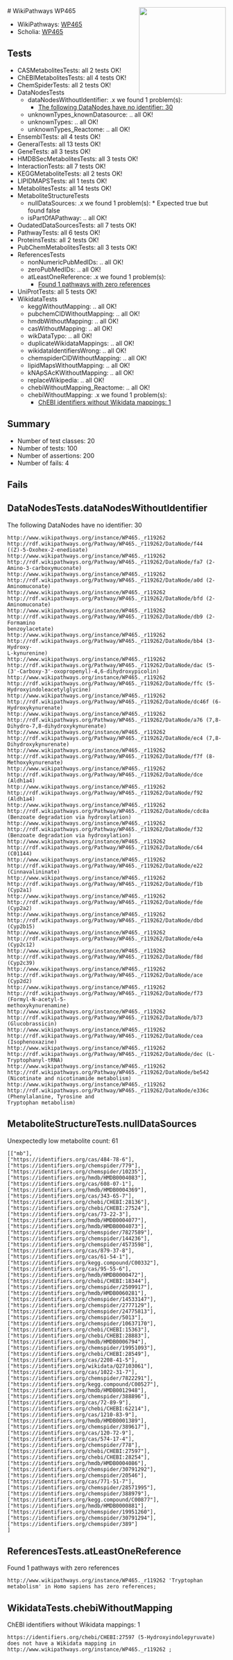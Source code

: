 <img style="float: right; width: 200px" src="https://upload.wikimedia.org/wikipedia/commons/thumb/8/83/Wplogo_with_text_500.png/640px-Wplogo_with_text_500.png" />
# WikiPathways WP465

* WikiPathways: [WP465](https://new.wikipathways.org/pathways/WP465)
* Scholia: [WP465](https://scholia.toolforge.org/wikipathways/WP465)
## Tests
* CASMetabolitesTests: all 2 tests OK!
* ChEBIMetabolitesTests: all 4 tests OK!
* ChemSpiderTests: all 2 tests OK!
* DataNodesTests
    * dataNodesWithoutIdentifier: .x we found 1 problem(s):
        * [The following DataNodes have no identifier: 30](#8792c4ce)
    * unknownTypes_knownDatasource: .. all OK!
    * unknownTypes: .. all OK!
    * unknownTypes_Reactome: .. all OK!
* EnsemblTests: all 4 tests OK!
* GeneralTests: all 13 tests OK!
* GeneTests: all 3 tests OK!
* HMDBSecMetabolitesTests: all 3 tests OK!
* InteractionTests: all 7 tests OK!
* KEGGMetaboliteTests: all 2 tests OK!
* LIPIDMAPSTests: all 1 tests OK!
* MetabolitesTests: all 14 tests OK!
* MetaboliteStructureTests
    * nullDataSources: .x we found 1 problem(s):
            * Expected true but found false
    * isPartOfAPathway: .. all OK!
* OudatedDataSourcesTests: all 7 tests OK!
* PathwayTests: all 6 tests OK!
* ProteinsTests: all 2 tests OK!
* PubChemMetabolitesTests: all 3 tests OK!
* ReferencesTests
    * nonNumericPubMedIDs: .. all OK!
    * zeroPubMedIDs: .. all OK!
    * atLeastOneReference: .x we found 1 problem(s):
        * [Found 1 pathways with zero references](#35eb778e)
* UniProtTests: all 5 tests OK!
* WikidataTests
    * keggWithoutMapping: .. all OK!
    * pubchemCIDWithoutMapping: .. all OK!
    * hmdbWithoutMapping: .. all OK!
    * casWithoutMapping: .. all OK!
    * wikDataTypo: .. all OK!
    * duplicateWikidataMappings: .. all OK!
    * wikidataIdentifiersWrong: .. all OK!
    * chemspiderCIDWithoutMapping: .. all OK!
    * lipidMapsWithoutMapping: .. all OK!
    * kNApSAcKWithoutMapping: .. all OK!
    * replaceWikipedia: .. all OK!
    * chebiWithoutMapping_Reactome: .. all OK!
    * chebiWithoutMapping: .x we found 1 problem(s):
        * [ChEBI identifiers without Wikidata mappings: 1](#a8d554cd)


## Summary

* Number of test classes: 20
* Number of tests: 100
* Number of assertions: 200
* Number of fails: 4

## Fails

<a name="8792c4ce" />

## DataNodesTests.dataNodesWithoutIdentifier

The following DataNodes have no identifier: 30
```
http://www.wikipathways.org/instance/WP465._r119262 http://rdf.wikipathways.org/Pathway/WP465._r119262/DataNode/f44 ((Z)-5-Oxohex-2-enedioate)
http://www.wikipathways.org/instance/WP465._r119262 http://rdf.wikipathways.org/Pathway/WP465._r119262/DataNode/fa7 (2-Amino-3-carboxymuconate)
http://www.wikipathways.org/instance/WP465._r119262 http://rdf.wikipathways.org/Pathway/WP465._r119262/DataNode/a0d (2-Aminomuconate)
http://www.wikipathways.org/instance/WP465._r119262 http://rdf.wikipathways.org/Pathway/WP465._r119262/DataNode/bfd (2-Aminomuconate)
http://www.wikipathways.org/instance/WP465._r119262 http://rdf.wikipathways.org/Pathway/WP465._r119262/DataNode/db9 (2-Formamino
benzoylacetate)
http://www.wikipathways.org/instance/WP465._r119262 http://rdf.wikipathways.org/Pathway/WP465._r119262/DataNode/bb4 (3-Hydroxy-
L-kynurenine)
http://www.wikipathways.org/instance/WP465._r119262 http://rdf.wikipathways.org/Pathway/WP465._r119262/DataNode/dac (5-(3'-Carboxy-3'-oxopropenyl)-4,6-dihydroxypicolin)
http://www.wikipathways.org/instance/WP465._r119262 http://rdf.wikipathways.org/Pathway/WP465._r119262/DataNode/ffc (5-Hydroxyindoleacetylglycine)
http://www.wikipathways.org/instance/WP465._r119262 http://rdf.wikipathways.org/Pathway/WP465._r119262/DataNode/dc46f (6-Hydroxykynurenate)
http://www.wikipathways.org/instance/WP465._r119262 http://rdf.wikipathways.org/Pathway/WP465._r119262/DataNode/a76 (7,8-Dihydro-7,8-dihydroxykynurenate)
http://www.wikipathways.org/instance/WP465._r119262 http://rdf.wikipathways.org/Pathway/WP465._r119262/DataNode/ec4 (7,8-Dihydroxykynurenate)
http://www.wikipathways.org/instance/WP465._r119262 http://rdf.wikipathways.org/Pathway/WP465._r119262/DataNode/f7f (8-Methoxykynurenate)
http://www.wikipathways.org/instance/WP465._r119262 http://rdf.wikipathways.org/Pathway/WP465._r119262/DataNode/dce (Aldh1a4)
http://www.wikipathways.org/instance/WP465._r119262 http://rdf.wikipathways.org/Pathway/WP465._r119262/DataNode/f92 (Aldh1a4)
http://www.wikipathways.org/instance/WP465._r119262 http://rdf.wikipathways.org/Pathway/WP465._r119262/DataNode/cdc8a (Benzoate degradation via hydroxylation)
http://www.wikipathways.org/instance/WP465._r119262 http://rdf.wikipathways.org/Pathway/WP465._r119262/DataNode/f32 (Benzoate degradation via hydroxylation)
http://www.wikipathways.org/instance/WP465._r119262 http://rdf.wikipathways.org/Pathway/WP465._r119262/DataNode/c64 (C01144)
http://www.wikipathways.org/instance/WP465._r119262 http://rdf.wikipathways.org/Pathway/WP465._r119262/DataNode/e22 (Cinnavalininate)
http://www.wikipathways.org/instance/WP465._r119262 http://rdf.wikipathways.org/Pathway/WP465._r119262/DataNode/f1b (Cyp2a1)
http://www.wikipathways.org/instance/WP465._r119262 http://rdf.wikipathways.org/Pathway/WP465._r119262/DataNode/fde (Cyp2a2)
http://www.wikipathways.org/instance/WP465._r119262 http://rdf.wikipathways.org/Pathway/WP465._r119262/DataNode/dbd (Cyp2b15)
http://www.wikipathways.org/instance/WP465._r119262 http://rdf.wikipathways.org/Pathway/WP465._r119262/DataNode/e4a (Cyp2c12)
http://www.wikipathways.org/instance/WP465._r119262 http://rdf.wikipathways.org/Pathway/WP465._r119262/DataNode/f8d (Cyp2c39)
http://www.wikipathways.org/instance/WP465._r119262 http://rdf.wikipathways.org/Pathway/WP465._r119262/DataNode/ace (Cyp2d2)
http://www.wikipathways.org/instance/WP465._r119262 http://rdf.wikipathways.org/Pathway/WP465._r119262/DataNode/f73 (Formyl-N-acetyl-5-
methoxykynurenamine)
http://www.wikipathways.org/instance/WP465._r119262 http://rdf.wikipathways.org/Pathway/WP465._r119262/DataNode/b73 (Glucobrassicin)
http://www.wikipathways.org/instance/WP465._r119262 http://rdf.wikipathways.org/Pathway/WP465._r119262/DataNode/cea (Isophenoxazine)
http://www.wikipathways.org/instance/WP465._r119262 http://rdf.wikipathways.org/Pathway/WP465._r119262/DataNode/dec (L-Tryptophanyl-tRNA)
http://www.wikipathways.org/instance/WP465._r119262 http://rdf.wikipathways.org/Pathway/WP465._r119262/DataNode/be542 (Nicotinate and nicotinamide metabolism)
http://www.wikipathways.org/instance/WP465._r119262 http://rdf.wikipathways.org/Pathway/WP465._r119262/DataNode/e336c (Phenylalanine, Tyrosine and 
Tryptophan metabolism)
```

<a name="91904225" />

## MetaboliteStructureTests.nullDataSources

Unexpectedly low metabolite count: 61
```
[["mb"],
["https://identifiers.org/cas/484-78-6"],
["https://identifiers.org/chemspider/779"],
["https://identifiers.org/chemspider/10235"],
["https://identifiers.org/hmdb/HMDB0004083"],
["https://identifiers.org/cas/608-07-1"],
["https://identifiers.org/hmdb/HMDB0004369"],
["https://identifiers.org/cas/343-65-7"],
["https://identifiers.org/chebi/CHEBI:28136"],
["https://identifiers.org/chebi/CHEBI:27524"],
["https://identifiers.org/cas/73-22-3"],
["https://identifiers.org/hmdb/HMDB0004077"],
["https://identifiers.org/hmdb/HMDB0004073"],
["https://identifiers.org/chemspider/7827589"],
["https://identifiers.org/chemspider/144236"],
["https://identifiers.org/chemspider/4573598"],
["https://identifiers.org/cas/879-37-8"],
["https://identifiers.org/cas/61-54-1"],
["https://identifiers.org/kegg.compound/C00332"],
["https://identifiers.org/cas/95-55-6"],
["https://identifiers.org/hmdb/HMDB0000472"],
["https://identifiers.org/chebi/CHEBI:18344"],
["https://identifiers.org/chemspider/2509917"],
["https://identifiers.org/hmdb/HMDB0060281"],
["https://identifiers.org/chemspider/14533147"],
["https://identifiers.org/chemspider/2777129"],
["https://identifiers.org/chemspider/24775813"],
["https://identifiers.org/chemspider/5013"],
["https://identifiers.org/chemspider/10637170"],
["https://identifiers.org/chebi/CHEBI:15363"],
["https://identifiers.org/chebi/CHEBI:28883"],
["https://identifiers.org/hmdb/HMDB0006794"],
["https://identifiers.org/chemspider/19951093"],
["https://identifiers.org/chebi/CHEBI:28549"],
["https://identifiers.org/cas/2208-41-5"],
["https://identifiers.org/wikidata/Q27103061"],
["https://identifiers.org/cas/1022-31-7"],
["https://identifiers.org/chemspider/7822291"],
["https://identifiers.org/kegg.compound/C00527"],
["https://identifiers.org/hmdb/HMDB0012948"],
["https://identifiers.org/chemspider/388896"],
["https://identifiers.org/cas/72-89-9"],
["https://identifiers.org/chebi/CHEBI:62214"],
["https://identifiers.org/cas/1210-83-9"],
["https://identifiers.org/hmdb/HMDB0001389"],
["https://identifiers.org/chemspider/389617"],
["https://identifiers.org/cas/120-72-9"],
["https://identifiers.org/cas/574-17-4"],
["https://identifiers.org/chemspider/778"],
["https://identifiers.org/chebi/CHEBI:27597"],
["https://identifiers.org/chebi/CHEBI:28254"],
["https://identifiers.org/hmdb/HMDB0004086"],
["https://identifiers.org/chemspider/30791292"],
["https://identifiers.org/chemspider/20546"],
["https://identifiers.org/cas/771-51-7"],
["https://identifiers.org/chemspider/28571995"],
["https://identifiers.org/chemspider/388979"],
["https://identifiers.org/kegg.compound/C00877"],
["https://identifiers.org/hmdb/HMDB0000881"],
["https://identifiers.org/chemspider/19951260"],
["https://identifiers.org/chemspider/30791294"],
["https://identifiers.org/chemspider/389"]
]
```

<a name="35eb778e" />

## ReferencesTests.atLeastOneReference

Found 1 pathways with zero references
```
http://www.wikipathways.org/instance/WP465._r119262 'Tryptophan metabolism' in Homo sapiens has zero references; 
```

<a name="a8d554cd" />

## WikidataTests.chebiWithoutMapping

ChEBI identifiers without Wikidata mappings: 1
```
https://identifiers.org/chebi/CHEBI:27597 (5-Hydroxyindolepyruvate) does not have a Wikidata mapping in http://www.wikipathways.org/instance/WP465._r119262 ; 
```


